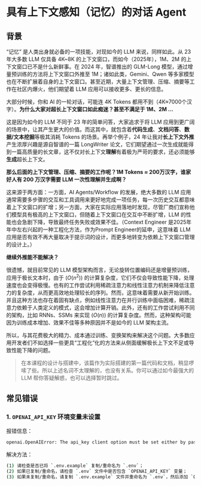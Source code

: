 # 具有上下文感知（记忆）的对话 Agent

## 背景
“记忆” 是人类出身就必备的一项技能，对现如今的 LLM 来说，同样如此。从 23 年大多数 LLM 仅具备 4K~8K 的上下文窗口，而如今（2025年），1M、2M 的上下文窗口已不是什么新鲜事。在 2024 年，智谱推出的 GLM-Long 模型，通过增量预训练的方法将上下文窗口外推至 1M；诸如此类，Gemini、Qwen 等多家模型也在不断扩展着自身的上下文窗口。甚至近期，大量上下文管理、压缩、摘要等工作在社区内爆火，他们期望着 LLM 应用可以接收更多、更长的信息。

大部分时候，你和 AI 的一轮对话，可能连 4K Tokens 都用不到（4K≈7000个汉字）。**为什么大家对超长上下文窗口如此痴迷？甚至不满足于 1M、2M ...**

这是因为如今的 LLM 不同于 23 年的简单问答，大家追求于将 LLM 应用到更广阔的场景中，让其产生更大的价值。而这其中，就包含着**代码生成**、**文档问答**、**数据/文本挖掘**等极其消耗 Tokens 的场景。再举个例子，24 年让我对**长上下文外推**产生浓厚兴趣是源自智谱的一篇 LongWriter 论文，它们期望通过一次生成就能得到一篇高质量的长文章，这不仅对长上下文**理解**有着极为严苛的要求，还必须能够**生成**超长上下文。

**那么后面的上下文管理、压缩、摘要的工作呢？1M Tokens ≈ 200万汉字，谁家好人有 200 万汉字需要 LLM 一次性理解并生成啊？**

这来源于两方面：一方面，AI Agents/Workflow 的发展，绝大多数的 LLM 应用通常需要多步骤的交互和工具调用来更好地完成一项任务，每一次历史交互都意味着上下文窗口的扩增；另一方面，大家在实际应用落地时发现，尽管厂商们宣称他们模型具有极高的上下文窗口，但随着上下文窗口在交互中不断扩增，LLM 的性能也会急剧下降，导致最终任务失败或效果不佳。（Context Engineer 是2025年年中左右兴起的一种工程化方法，作为Prompt Engineer的延申，这意味着 LLM 应用是否有效不再大量取决于提示词的设计，而更多地转变为依赖上下文窗口管理的设计上。）

**继续外推能不能解决？**

很遗憾，就目前常见的 LLM 模型架构而言，无论旋转位置编码还是增量预训练，应用于极长文本时，由于 $(O(n^2))$ 的计算复杂度，它们不仅会导致性能下降，处理速度也会变得极慢。也有的工作尝试利用稀疏注意力和线性注意力机制来降低注意力的复杂度，从而更高效地处理较长的序列。然而，这意味着需要从新开始训练。并且这种方法也存在着固有缺点，例如线性注意力在并行训练中面临困难，稀疏注意力依赖于人类定义的模式，这会增加计算开销。此外，还有的工作尝试利用不同的架构，比如 RNNs、SSMs 来实现 $(O(n))$ 的计算复杂度。然而，这种架构可能因为训练成本增加、效果不佳等多种原因并不是如今的 LLM 架构主流。

所以，与其花费极大的精力、成本通过训练、变换架构来解决这个问题。大多数应用开发者们不如选择一些更具“工程化”化的方法来从侧面缓解极长上下文不足或导致性能下降的问题。

> 在本课程的设计与搭建中，该篇作为实际搭建的第一篇代码和文档，稍显啰嗦了些。所以上述名词不太理解的，也没有关系。你可以通过如今最强大的 LLM 帮你答疑解惑，也可以选择暂时跳过。



## 常见错误
### 1. `OPENAI_API_KEY` 环境变量未设置
报错信息：
```bash
openai.OpenAIError: The api_key client option must be set either by passing api_key to the client or by setting the OPENAI_API_KEY environment variable
```
解决方法：
```bash
(1) 请检查是否已将 `.env.example` 复制/重命名为 `.env`；
(2) 如果已复制/重命名，请检查 `.env` 文件中是否包含 `OPENAI_API_KEY` 变量；
(3) 如果未复制/重命名，请复制 `.env.example` 文件并重命名为 `.env`，然后添加 `OPENAI_API_KEY` 变量。
```
